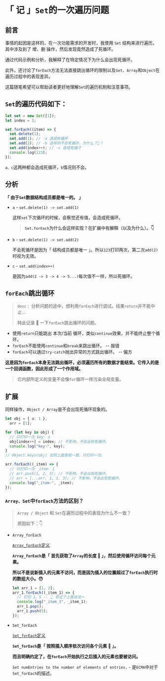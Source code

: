 # 「 记 」`Set`的一次遍历问题

## 前言

事情的起因是这样的，在一次功能需求的开发时，我使用 `Set` 结构来进行遍历，其中涉及到了 增、删 操作，然后发现竟然造成了死循环。

通过代码示例和分析，我解释了在特定情况下为什么会出现死循环。

此外，还讨论了`forEach`方法无法直接跳出循环的限制以及`Set`、`Array`和`Object`在遍历过程中的表现差异。

这篇随笔希望可以帮助读者更好地理解`Set`的遍历机制和注意事项。

## `Set`的遍历代码如下：

```js
let set = new Set([1]);
let index = 2;

set.forEach((item) => {
  set.delete(1);
  set.add(1); // -a 造成死循环
  set.add(2); // -b 这样则不会死循环，为什么？🤔？
  set.add(index++); // -c 造成死循汗
  console.log(123);
});
```

`a、c`这两种都会造成死循环，`b`情况则不会。

## 分析

**「 由于`Set`数据结构成员都是唯一的。 」**

- `a` - `set.delete(1) -> set.add(1)`

  这样`set`下次循环的时候，会察觉还有值，会造成死循环。

  > **`Set.forEach`为什么会这样实现？在扩展中有解释（以及为什么）。👇**

- `b` - `set.delete(1) -> set.add(2)`

  不会死循环是因为「 结构成员都是唯一 」。所以`123`打印两次，第二次`add(2)`时视为无效。

- `c` - `set.add(index++)`

  是因为`add(2 -> 3 -> 4 -> 5...)`每次值不一样，所以死循环。

## `forEach`跳出循环

> `desc：` 分析问题的途中，想利用`forEach`进行调试。结果`return`并不能中止...
>
> 特此记录 📝 一下`forEach`跳出循环的问题。

- 使用`return`只能跳出 本次/当前 循环，类似`continue`效果，并不能终止整个循环。
- `forEach`不能使用`continue`和`break`来跳出循环。 -- 报错
- `forEach`可以通过`try-catch`抛出异常的方式跳出循环。 -- 偏方

**这是因为`forEach`本身无法跳出循环，必须遍历所有的数据才能结束。它传入的是一个回调函数，因此形成了一个作用域。**

> 它内部所定义的变量不会像`for`循环一样污染全局变量。

## 扩展

同样操作，`Object / Array`是不会出现死循环现象的。

```js
let obj = { a: 1 },
  arr = [1];

for (let key in obj) {
  // 只打印一次 key- a
  obj[index++] = index; // 不影响，不会出现死循环。
  console.log("key-", key);
}
// Object.keys(obj) 也同上面表现一致，只打印一次。

arr.forEach((_item) => {
  // 只打印一次 _item- 1
  // arr.push(1, 2, 3); // 不影响，不会出现死循环。
  // arr = [...arr, 1, 2, 3]; // 不影响，不会出现死循环。
  console.log("_item-", _item);
});
```

### `Array、Set`中`forEach`方法的区别？

> `Array / Object` 和 `Set`在遍历过程中的表现为什么不一致？
>
> 原因如下：👇

- `Array_forEach`

  [`Array_forEach`定义](https://tc39.es/ecma262/#sec-array.prototype.foreach)

  **`Array_forEach`是「 首先获取了`Array`的长度 🍓 」，然后使用循环访问每个元素。**

  **所以不是说新插入的元素不访问，而是因为插入的位置超过了`forEach`执行时的数组大小。😯**

  ```js
  let arr_1 = [1, 2];
  arr_1.forEach((_item_1) => {
    // 打印 1、5 -- 👆 验证了上面说法～
    console.log("_item_1", _item_1);
    arr_1.pop();
    arr_1.push(5);
  });
  ```

- `Set_forEach`

  [`Set_forEach`定义](https://tc39.es/ecma262/#sec-set.prototype.foreach)

  **`Set_forEach`是「 按照插入顺序依次访问各个元素 🍓 」。**

  **而且明确约定了，在`forEach`开始执行之后插入的元素也要被访问。**

  `Set numEntries to the number of elements of entries.` - 是`ECMA`中对于`Set_forEach`的描述。
